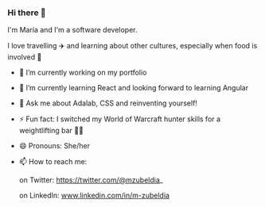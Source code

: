 ### Hi there 👋
I'm María and I'm a software developer.

I love travelling ✈️ and learning about other cultures, especially when food is involved 🍲  

- 🔭 I’m currently working on my portfolio
- 🌱 I’m currently learning React and looking forward to learning Angular
- 💬 Ask me about Adalab, CSS and reinventing yourself!
- ⚡ Fun fact: I switched my World of Warcraft hunter skills for a weightlifting bar 🏋️‍♀️
- 😄 Pronouns: She/her
- 📫 How to reach me: 
     
     on Twitter: https://twitter.com/@mzubeldia_
     
     on LinkedIn: www.linkedin.com/in/m-zubeldia
     
     
<!--
**mZubeldia/mZubeldia** is a ✨ _special_ ✨ repository because its `README.md` (this file) appears on your GitHub profile.

Here are some ideas to get you started:

- 🔭 I’m currently working on my portfolio
- 🌱 I’m currently learning React and looking forward to learning Angular
- 👯 I’m looking to collaborate on ...
- 🤔 I’m looking for help with ...
- 💬 Ask me about Adalab, cooking or strenght training!
- 📫 How to reach me: 
     on Twitter https://twitter.com/@mzubeldia_
     on LinkedIn www.linkedin.com/in/m-zubeldia
- 😄 Pronouns: ...
- ⚡ Fun fact: ...
-->
